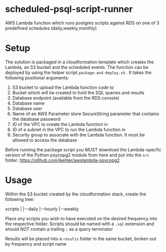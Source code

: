 # scheduled-psql-script-runner
AWS Lambda function which runs postgres scripts against RDS on one of 3 predefined schedules (daily,weekly,monthly)

# Setup
The solution is packaged in a cloudformation template which creates the Lambda, an S3 bucket and the scheduled events.  The function can be deployed by using the helper script `package-and-deploy.sh` .  It takes the following positional arguments:

1. S3 bucket to upload the Lambda function code to
2. Bucket which will be created to hold the SQL queries and results
3. Database endpoint (available from the RDS console)
4. Database name
5. Database user
6. Name of an AWS Parameter store SecureString parameter that contains the database password
7. ID of the VPC to create the Lambda function in
8. ID of a subnet in the VPC to run the Lambda function in
9. Security group to associate with the Lambda function.  It must be allowed to access the database

Before running the package script you *MUST* download the Lambda-specfic version of the Python psycopg2 module from here and put into the `src` folder:  https://github.com/jkehler/awslambda-psycopg2


# Usage

Within the S3 bucket created by the cloudformation stack, create the following tree:

scripts
    |
    |--daily
    |--hourly
    |--weekly

Place any scripts you wish to have executed on the desired frequency into the respective folder.  Scripts should be named with a `.sql` extension and should *NOT* contain a trailing `;` as a query terminator

Results will be placed into a `results` folder in the same bucket, broken out by frequency and script name
